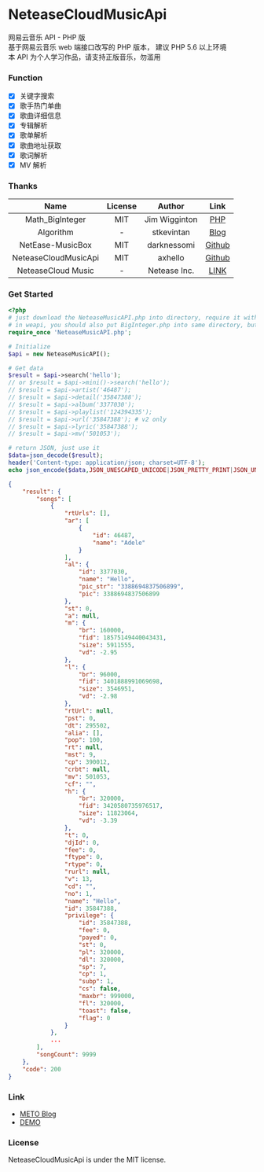 NeteaseCloudMusicApi
=================
网易云音乐 API - PHP 版  
基于网易云音乐 web 端接口改写的 PHP 版本， 建议 PHP 5.6 以上环境  
本 API 为个人学习作品，请支持正版音乐，勿滥用

### Function
 - [x] 关键字搜索
 - [x] 歌手热门单曲
 - [x] 歌曲详细信息
 - [x] 专辑解析
 - [x] 歌单解析
 - [x] 歌曲地址获取
 - [x] 歌词解析
 - [x] MV 解析

### Thanks
| Name                 | License | Author        | Link                              |
| :---:                | :---:   | :---:         | :---:                             |
| Math_BigInteger      | MIT     | Jim Wigginton | [PHP](https://pear.php.net/package/Math_BigInteger)|
| Algorithm            | -       | stkevintan    | [Blog](http://sfork.coding.me/2015/07/23/nwmusicboxapi/)|
| NetEase-MusicBox     | MIT     | darknessomi   | [Github](https://github.com/darknessomi/musicbox)|
| NeteaseCloudMusicApi | MIT     | axhello       | [Github](https://github.com/axhello/NeteaseCloudMusicApi)|
| NeteaseCloud Music   | -       | Netease Inc.  | [LINK](http://www.163.com/)|


### Get Started

```php
<?php
# just download the NeteaseMusicAPI.php into directory, require it with the correct path.
# in weapi, you should also put BigInteger.php into same directory, but don't require it.
require_once 'NeteaseMusicAPI.php';

# Initialize
$api = new NeteaseMusicAPI();

# Get data
$result = $api->search('hello');
// or $result = $api->mini()->search('hello');
// $result = $api->artist('46487');
// $result = $api->detail('35847388');
// $result = $api->album('3377030');
// $result = $api->playlist('124394335');
// $result = $api->url('35847388'); # v2 only
// $result = $api->lyric('35847388');
// $result = $api->mv('501053');

# return JSON, just use it
$data=json_decode($result);
header('Content-type: application/json; charset=UTF-8');
echo json_encode($data,JSON_UNESCAPED_UNICODE|JSON_PRETTY_PRINT|JSON_UNESCAPED_SLASHES);
```

```json
{
    "result": {
        "songs": [
            {
                "rtUrls": [],
                "ar": [
                    {
                        "id": 46487,
                        "name": "Adele"
                    }
                ],
                "al": {
                    "id": 3377030,
                    "name": "Hello",
                    "pic_str": "3388694837506899",
                    "pic": 3388694837506899
                },
                "st": 0,
                "a": null,
                "m": {
                    "br": 160000,
                    "fid": 18575149440043431,
                    "size": 5911555,
                    "vd": -2.95
                },
                "l": {
                    "br": 96000,
                    "fid": 3401888991069698,
                    "size": 3546951,
                    "vd": -2.98
                },
                "rtUrl": null,
                "pst": 0,
                "dt": 295502,
                "alia": [],
                "pop": 100,
                "rt": null,
                "mst": 9,
                "cp": 390012,
                "crbt": null,
                "mv": 501053,
                "cf": "",
                "h": {
                    "br": 320000,
                    "fid": 3420580735976517,
                    "size": 11823064,
                    "vd": -3.39
                },
                "t": 0,
                "djId": 0,
                "fee": 0,
                "ftype": 0,
                "rtype": 0,
                "rurl": null,
                "v": 13,
                "cd": "",
                "no": 1,
                "name": "Hello",
                "id": 35847388,
                "privilege": {
                    "id": 35847388,
                    "fee": 0,
                    "payed": 0,
                    "st": 0,
                    "pl": 320000,
                    "dl": 320000,
                    "sp": 7,
                    "cp": 1,
                    "subp": 1,
                    "cs": false,
                    "maxbr": 999000,
                    "fl": 320000,
                    "toast": false,
                    "flag": 0
                }
            },
            ...
        ],
        "songCount": 9999
    },
    "code": 200
}
```

### Link
 - [METO Blog](https://i-meto.com/)
 - [DEMO](https://music.i-meto.com/netease)  

### License
NeteaseCloudMusicApi is under the MIT license.
